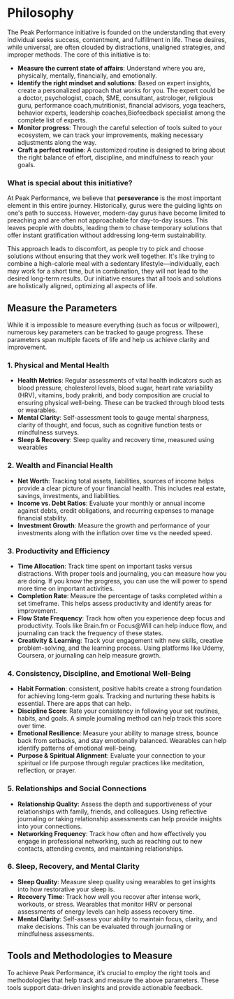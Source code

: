 # Philosophy

The Peak Performance initiative is founded on the understanding that every individual seeks success, contentment, and fulfillment in life. These desires, while universal, are often clouded by distractions, unaligned strategies, and improper methods. The core of this initiative is to:

- **Measure the current state of affairs**: Understand where you are, physically, mentally, financially, and emotionally.
- **Identify the right mindset and solutions**: Based on expert insights, create a personalized approach that works for you. The expert could be a doctor, psychologist, coach, SME, consultant, astrologer, religious guru, performance coach,mutritionist, financial advisors, yoga teachers, behavior experts, leadership coaches,Biofeedback specialist among the complete list of experts.
- **Monitor progress**: Through the careful selection of tools suited to your ecosystem, we can track your improvements, making necessary adjustments along the way.
- **Craft a perfect routine**: A customized routine is designed to bring about the right balance of effort, discipline, and mindfulness to reach your goals.

### What is special about this initiative?
At Peak Performance, we believe that **perseverance** is the most important element in this entire journey. Historically, gurus were the guiding lights on one's path to success. However, modern-day gurus have become limited to preaching and are often not approachable for day-to-day issues. This leaves people with doubts, leading them to chase temporary solutions that offer instant gratification without addressing long-term sustainability.

This approach leads to discomfort, as people try to pick and choose solutions without ensuring that they work well together. It's like trying to combine a high-calorie meal with a sedentary lifestyle—individually, each may work for a short time, but in combination, they will not lead to the desired long-term results. Our initiative ensures that all tools and solutions are holistically aligned, optimizing all aspects of life.


## Measure the Parameters

While it is impossible to measure everything (such as focus or willpower), numerous key parameters can be tracked to gauge progress. These parameters span multiple facets of life and help us achieve clarity and improvement.

### 1. **Physical and Mental Health**
   - **Health Metrics**: Regular assessments of vital health indicators such as blood pressure, cholesterol levels, blood sugar, heart rate variability (HRV), vitamins, body prakriti, and body composition are crucial to ensuring physical well-being. These can be tracked through blood tests or wearables.
   - **Mental Clarity**: Self-assessment tools to gauge mental sharpness, clarity of thought, and focus, such as cognitive function tests or mindfulness surveys.
   - **Sleep & Recovery**: Sleep quality and recovery time, measured using wearables 

### 2. **Wealth and Financial Health**
   - **Net Worth**: Tracking total assets, liabilities, sources of income helps provide a clear picture of your financial health. This includes real estate, savings, investments, and liabilities.
   - **Income vs. Debt Ratios**: Evaluate your monthly or annual income against debts, credit obligations, and recurring expenses to manage financial stability.
   - **Investment Growth**: Measure the growth and performance of your investments along with the inflation over time vs the needed speed.

### 3. **Productivity and Efficiency**
   - **Time Allocation**: Track time spent on important tasks versus distractions. With proper tools and journaling, you can measure how you are doing. If you know the progress, you can use the will power to spend more time on important activities.
   - **Completion Rate**: Measure the percentage of tasks completed within a set timeframe. This helps assess productivity and identify areas for improvement.
   - **Flow State Frequency**: Track how often you experience deep focus and productivity. Tools like Brain.fm or Focus@Will can help induce flow, and journaling can track the frequency of these states.
   - **Creativity & Learning**: Track your engagement with new skills, creative problem-solving, and the learning process. Using platforms like Udemy, Coursera, or journaling can help measure growth.

### 4. **Consistency, Discipline, and Emotional Well-Being**
   - **Habit Formation**: consistent, positive habits create a strong foundation for achieving long-term goals. Tracking and nurturing these habits is essential. There are apps that can help.
   - **Discipline Score**: Rate your consistency in following your set routines, habits, and goals. A simple journaling method can help track this score over time.
   - **Emotional Resilience**: Measure your ability to manage stress, bounce back from setbacks, and stay emotionally balanced. Wearables can help identify patterns of emotional well-being.
   - **Purpose & Spiritual Alignment**: Evaluate your connection to your spiritual or life purpose through regular practices like meditation, reflection, or prayer. 

### 5. **Relationships and Social Connections**
   - **Relationship Quality**: Assess the depth and supportiveness of your relationships with family, friends, and colleagues. Using reflective journaling or taking relationship assessments can help provide insights into your connections.
   - **Networking Frequency**: Track how often and how effectively you engage in professional networking, such as reaching out to new contacts, attending events, and maintaining relationships.

### 6. **Sleep, Recovery, and Mental Clarity**
   - **Sleep Quality**: Measure sleep quality using wearables to get insights into how restorative your sleep is.
   - **Recovery Time**: Track how well you recover after intense work, workouts, or stress. Wearables that monitor HRV or personal assessments of energy levels can help assess recovery time.
   - **Mental Clarity**: Self-assess your ability to maintain focus, clarity, and make decisions. This can be evaluated through journaling or mindfulness assessments.


## Tools and Methodologies to Measure

To achieve Peak Performance, it’s crucial to employ the right tools and methodologies that help track and measure the above parameters. These tools support data-driven insights and provide actionable feedback.

